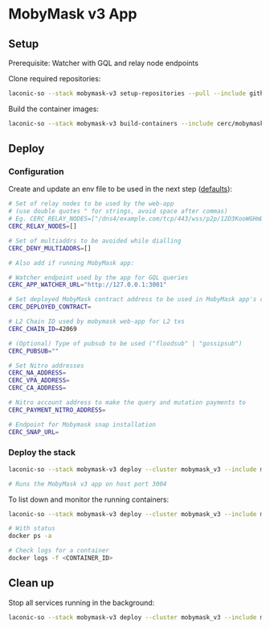 # MobyMask v3 App

## Setup

Prerequisite: Watcher with GQL and relay node endpoints

Clone required repositories:

```bash
laconic-so --stack mobymask-v3 setup-repositories --pull --include github.com/cerc-io/mobymask-ui
```

Build the container images:

```bash
laconic-so --stack mobymask-v3 build-containers --include cerc/mobymask-ui
```

## Deploy

### Configuration

Create and update an env file to be used in the next step ([defaults](../../config/watcher-mobymask-v3/mobymask-params.env)):

  ```bash
  # Set of relay nodes to be used by the web-app
  # (use double quotes " for strings, avoid space after commas)
  # Eg. CERC_RELAY_NODES=["/dns4/example.com/tcp/443/wss/p2p/12D3KooWGHmDDCc93XUWL16FMcTPCGu2zFaMkf67k8HZ4gdQbRDr"]
  CERC_RELAY_NODES=[]

  # Set of multiaddrs to be avoided while dialling
  CERC_DENY_MULTIADDRS=[]

  # Also add if running MobyMask app:

  # Watcher endpoint used by the app for GQL queries
  CERC_APP_WATCHER_URL="http://127.0.0.1:3001"

  # Set deployed MobyMask contract address to be used in MobyMask app's config
  CERC_DEPLOYED_CONTRACT=

  # L2 Chain ID used by mobymask web-app for L2 txs
  CERC_CHAIN_ID=42069

  # (Optional) Type of pubsub to be used ("floodsub" | "gossipsub")
  CERC_PUBSUB=""

  # Set Nitro addresses
  CERC_NA_ADDRESS=
  CERC_VPA_ADDRESS=
  CERC_CA_ADDRESS=

  # Nitro account address to make the query and mutation payments to
  CERC_PAYMENT_NITRO_ADDRESS=

  # Endpoint for Mobymask snap installation
  CERC_SNAP_URL=
  ```

### Deploy the stack

```bash
laconic-so --stack mobymask-v3 deploy --cluster mobymask_v3 --include mobymask-app-v3 --env-file <PATH_TO_ENV_FILE> up

# Runs the MobyMask v3 app on host port 3004
```

To list down and monitor the running containers:

```bash
laconic-so --stack mobymask-v3 deploy --cluster mobymask_v3 --include mobymask-app-v3 ps

# With status
docker ps -a

# Check logs for a container
docker logs -f <CONTAINER_ID>
```

## Clean up

Stop all services running in the background:

```bash
laconic-so --stack mobymask-v3 deploy --cluster mobymask_v3 --include mobymask-app-v3 down
```
